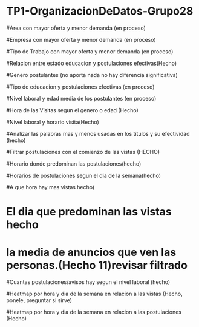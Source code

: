 # TP1-OrganizacionDeDatos-Grupo28

#Area con mayor oferta y menor demanda (en proceso)

#Empresa con mayor oferta y menor demanda (en proceso)

#Tipo de Trabajo con mayor oferta y menor demanda (en proceso)

#Relacion entre estado educacion y postulaciones efectivas(Hecho)

#Genero postulantes (no aporta nada no hay diferencia significativa)

#Tipo de educacion y postulaciones efectivas (en proceso)

#Nivel laboral y edad media de los postulantes (en proceso)

#Hora de las Visitas segun el genero o edad (Hecho)

#Nivel laboral y horario visita(Hecho)

#Analizar las palabras mas y menos usadas en los titulos y su efectividad (hecho)

#Filtrar postulaciones con el comienzo de las vistas (HECHO)

#Horario donde predominan las postulaciones(hecho)

#Horarios de postulaciones segun el dia de la semana(hecho)

#A que hora hay mas vistas hecho)

# El dia que predominan las vistas hecho

# la media de anuncios que ven las personas.(Hecho 11)revisar filtrado

#Cuantas postulaciones/avisos hay segun el nivel laboral (hecho)

#Heatmap por hora y dia de la semana en relacion a las vistas (Hecho, ponele, preguntar si sirve)

#Heatmap por hora y dia de la semana en relacion a las postulaciones (Hecho)
